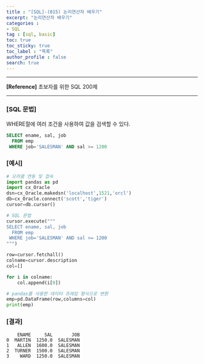 ```yaml
---
title : "[SQL]-(015) 논리연산자 배우기"
excerpt: "논리연산자 배우기"
categories :
- SQL
tag : [sql, basic]
toc: true
toc_sticky: true
toc_label : "목록"
author_profile : false
search: true
---
```


---
**[Reference]** 초보자를 위한 SQL 200제

---
### [SQL 문법]
WHERE절에 여러 조건을 사용하여 값을 검색할 수 있다.
```sql
SELECT ename, sal, job
  FROM emp
 WHERE job='SALESMAN' AND sal >= 1200
```
### [예시]
```python
# 오라클 연동 및 접속
import pandas as pd
import cx_Oracle
dsn=cx_Oracle.makedsn('localhost',1521,'orcl')
db=cx_Oracle.connect('scott','tiger')
cursor=db.cursor()

# SQL 문법
cursor.execute("""
SELECT ename, sal, job
  FROM emp
 WHERE job='SALESMAN' AND sal >= 1200
""")

row=cursor.fetchall()
colname=cursor.description
col=[]

for i in colname:
    col.append(i[0])

# pandas를 사용한 데이터 프레임 형식으로 변환
emp=pd.DataFrame(row,columns=col)
print(emp)
```
### [결과]

        ENAME     SAL       JOB
    0  MARTIN  1250.0  SALESMAN
    1   ALLEN  1600.0  SALESMAN
    2  TURNER  1500.0  SALESMAN
    3    WARD  1250.0  SALESMAN
    
